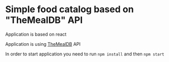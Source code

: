 <h1>Simple food catalog based on "TheMealDB" API</h1>

<p>Application is based on react</p>

<p>Application is using <a href="https://www.themealdb.com/api.php">TheMealDB</a> API</p>

<p>In order to start application you need to run <code>npm install</code> and then <code>npm start</code></p>
